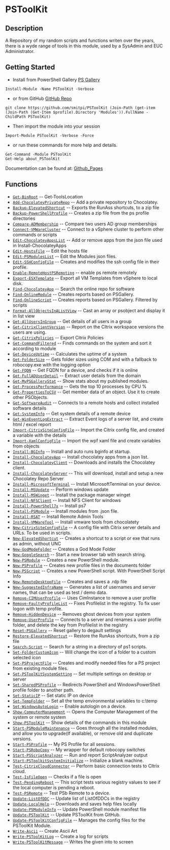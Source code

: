 # PSToolKit
 
## Description
A Repository of my random scripts and functions writen over the years, there is a wyde range of tools in this module, used by a SysAdmin and EUC Administrator.
 
## Getting Started
- Install from PowerShell Gallery [PS Gallery](https://www.powershellgallery.com/packages/PSToolKit)
```
Install-Module -Name PSToolKit -Verbose
```
- or from GitHub [GitHub Repo](https://github.com/smitpi/PSToolKit)
```
git clone https://github.com/smitpi/PSToolKit (Join-Path (get-item (Join-Path (Get-Item $profile).Directory 'Modules')).FullName -ChildPath PSToolKit)
```
- Then import the module into your session
```
Import-Module PSToolKit -Verbose -Force
```
- or run these commands for more help and details.
```
Get-Command -Module PSToolKit
Get-Help about_PSToolKit
```
Documentation can be found at: [Github_Pages](https://smitpi.github.io/PSToolKit)
 
## Functions
- [`Get-BinRoot`](https://smitpi.github.io/PSToolKit/#Get-BinRoot) -- Get-ToolsLocation
- [`Add-ChocolateyPrivateRepo`](https://smitpi.github.io/PSToolKit/#Add-ChocolateyPrivateRepo) -- Add a private repository to Chocolatey.
- [`Backup-ElevatedShortcut`](https://smitpi.github.io/PSToolKit/#Backup-ElevatedShortcut) -- Exports the RunAss shortcuts, to a zip file
- [`Backup-PowerShellProfile`](https://smitpi.github.io/PSToolKit/#Backup-PowerShellProfile) -- Creates a zip file from the ps profile directories
- [`Compare-ADMembership`](https://smitpi.github.io/PSToolKit/#Compare-ADMembership) -- Compare two users AD group memberships
- [`Connect-VMWareCluster`](https://smitpi.github.io/PSToolKit/#Connect-VMWareCluster) -- Connect to a vSphere cluster to perform other commands or scripts
- [`Edit-ChocolateyAppsList`](https://smitpi.github.io/PSToolKit/#Edit-ChocolateyAppsList) -- Add or remove apps from the json file used in Install-ChocolateyApps
- [`Edit-HostsFile`](https://smitpi.github.io/PSToolKit/#Edit-HostsFile) -- Edit the hosts file
- [`Edit-PSModulesList`](https://smitpi.github.io/PSToolKit/#Edit-PSModulesList) -- Edit the Modules json files.
- [`Edit-SSHConfigFile`](https://smitpi.github.io/PSToolKit/#Edit-SSHConfigFile) -- Creates and modifies the ssh config file in their profile.
- [`Enable-RemoteHostPSRemoting`](https://smitpi.github.io/PSToolKit/#Enable-RemoteHostPSRemoting) -- enable ps remote remotely
- [`Export-ESXTemplate`](https://smitpi.github.io/PSToolKit/#Export-ESXTemplate) -- Export all VM Templates from vSphere to local disk.
- [`Find-ChocolateyApp`](https://smitpi.github.io/PSToolKit/#Find-ChocolateyApp) -- Search the online repo for software
- [`Find-OnlineModule`](https://smitpi.github.io/PSToolKit/#Find-OnlineModule) -- Creates reports based on PSGallery.
- [`Find-OnlineScript`](https://smitpi.github.io/PSToolKit/#Find-OnlineScript) -- Creates reports based on PSGallery. Filtered by scripts
- [`Format-AllObjectsInAListView`](https://smitpi.github.io/PSToolKit/#Format-AllObjectsInAListView) -- Cast an array or psobject and display it in list view
- [`Get-AllUsersInGroup`](https://smitpi.github.io/PSToolKit/#Get-AllUsersInGroup) -- Get details of all users in a group
- [`Get-CitrixClientVersion`](https://smitpi.github.io/PSToolKit/#Get-CitrixClientVersion) -- Report on the CItrix workspace versions the users are using.
- [`Get-CitrixPolicies`](https://smitpi.github.io/PSToolKit/#Get-CitrixPolicies) -- Export Citrix Policies
- [`Get-CommandFiltered`](https://smitpi.github.io/PSToolKit/#Get-CommandFiltered) -- Finds commands on the system and sort it according to module
- [`Get-DeviceUptime`](https://smitpi.github.io/PSToolKit/#Get-DeviceUptime) -- Calculates the uptime of a system
- [`Get-FolderSize`](https://smitpi.github.io/PSToolKit/#Get-FolderSize) -- Gets folder sizes using COM and with a fallback to robocopy.exe with the logging option
- [`Get-FQDN`](https://smitpi.github.io/PSToolKit/#Get-FQDN) -- Get FQDN for a device, and checks if it is online
- [`Get-FullADUserDetail`](https://smitpi.github.io/PSToolKit/#Get-FullADUserDetail) -- Extract user details from the domain
- [`Get-MyPSGalleryStat`](https://smitpi.github.io/PSToolKit/#Get-MyPSGalleryStat) -- Show stats about my published modules.
- [`Get-ProcessPerformance`](https://smitpi.github.io/PSToolKit/#Get-ProcessPerformance) -- Gets the top 10 processes by CPU %
- [`Get-PropertiesToCSV`](https://smitpi.github.io/PSToolKit/#Get-PropertiesToCSV) -- Get member data of an object. Use it to create other PSObjects.
- [`Get-SoftwareAudit`](https://smitpi.github.io/PSToolKit/#Get-SoftwareAudit) -- Connects to a remote hosts and collect installed software details
- [`Get-SystemInfo`](https://smitpi.github.io/PSToolKit/#Get-SystemInfo) -- Get system details of a remote device
- [`Get-WinEventLogExtract`](https://smitpi.github.io/PSToolKit/#Get-WinEventLogExtract) -- Extract Event logs of a server list, and create html / excel report
- [`Import-CitrixSiteConfigFile`](https://smitpi.github.io/PSToolKit/#Import-CitrixSiteConfigFile) -- Import the Citrix config file, and created a variable with the details
- [`Import-XamlConfigFile`](https://smitpi.github.io/PSToolKit/#Import-XamlConfigFile) -- Import the wpf xaml file and create variables from objects
- [`Install-BGInfo`](https://smitpi.github.io/PSToolKit/#Install-BGInfo) -- Install and auto runs bginfo at startup.
- [`Install-ChocolateyApp`](https://smitpi.github.io/PSToolKit/#Install-ChocolateyApp) -- Install chocolatey apps from a json list.
- [`Install-ChocolateyClient`](https://smitpi.github.io/PSToolKit/#Install-ChocolateyClient) -- Downloads and installs the Chocolatey client.
- [`Install-ChocolateyServer`](https://smitpi.github.io/PSToolKit/#Install-ChocolateyServer) -- This will download, install and setup a new Chocolatey Repo Server
- [`Install-MicrosoftTerminal`](https://smitpi.github.io/PSToolKit/#Install-MicrosoftTerminal) -- Install MicrosoftTerminal on your device.
- [`Install-MSUpdate`](https://smitpi.github.io/PSToolKit/#Install-MSUpdate) -- Perform windows update
- [`Install-MSWinget`](https://smitpi.github.io/PSToolKit/#Install-MSWinget) -- Install the package manager winget
- [`Install-NFSClient`](https://smitpi.github.io/PSToolKit/#Install-NFSClient) -- Install NFS Client for windows
- [`Install-PowerShell7x`](https://smitpi.github.io/PSToolKit/#Install-PowerShell7x) -- Install ps7
- [`Install-PSModule`](https://smitpi.github.io/PSToolKit/#Install-PSModule) -- Install modules from .json file.
- [`Install-RSAT`](https://smitpi.github.io/PSToolKit/#Install-RSAT) -- Install Remote Admin Tools
- [`Install-VMWareTool`](https://smitpi.github.io/PSToolKit/#Install-VMWareTool) -- Install vmware tools from chocolatety
- [`New-CitrixSiteConfigFile`](https://smitpi.github.io/PSToolKit/#New-CitrixSiteConfigFile) -- A config file with Citrix server details and URLs. To be used in scripts.
- [`New-ElevatedShortcut`](https://smitpi.github.io/PSToolKit/#New-ElevatedShortcut) -- Creates a shortcut to a script or exe that runs as admin, without UNC
- [`New-GodModeFolder`](https://smitpi.github.io/PSToolKit/#New-GodModeFolder) -- Creates a God Mode Folder
- [`New-GoogleSearch`](https://smitpi.github.io/PSToolKit/#New-GoogleSearch) -- Start a new browser tab with search string.
- [`New-PSModule`](https://smitpi.github.io/PSToolKit/#New-PSModule) -- Creates a new PowerShell module.
- [`New-PSProfile`](https://smitpi.github.io/PSToolKit/#New-PSProfile) -- Creates new profile files in the documents folder
- [`New-PSScript`](https://smitpi.github.io/PSToolKit/#New-PSScript) -- Creates a new PowerShell script. With PowerShell Script Info
- [`New-RemoteDesktopFile`](https://smitpi.github.io/PSToolKit/#New-RemoteDesktopFile) -- Creates and saves a .rdp file
- [`New-SuggestedInfraName`](https://smitpi.github.io/PSToolKit/#New-SuggestedInfraName) -- Generates a list of usernames and server names, that can be used as test / demo data.
- [`Remove-CIMUserProfile`](https://smitpi.github.io/PSToolKit/#Remove-CIMUserProfile) -- Uses CimInstance to remove a user profile
- [`Remove-FaultyProfileList`](https://smitpi.github.io/PSToolKit/#Remove-FaultyProfileList) -- Fixes Profilelist in the registry. To fix user logon with temp profile.
- [`Remove-HiddenDevice`](https://smitpi.github.io/PSToolKit/#Remove-HiddenDevice) -- Removes ghost devices from your system
- [`Remove-UserProfile`](https://smitpi.github.io/PSToolKit/#Remove-UserProfile) -- Connects to a server and renames a user profile folder, and delete the key from Profilelist in the registry
- [`Reset-PSGallery`](https://smitpi.github.io/PSToolKit/#Reset-PSGallery) -- Reset gallery to degault settings
- [`Restore-ElevatedShortcut`](https://smitpi.github.io/PSToolKit/#Restore-ElevatedShortcut) -- Restore the RunAss shortcuts, from a zip file
- [`Search-Script`](https://smitpi.github.io/PSToolKit/#Search-Script) -- Search for a string in a directory of ps1 scripts.
- [`Set-FolderCustomIcon`](https://smitpi.github.io/PSToolKit/#Set-FolderCustomIcon) -- Will change the icon of a folder to a custom selected icon
- [`Set-PSProjectFile`](https://smitpi.github.io/PSToolKit/#Set-PSProjectFile) -- Creates and modify needed files for a PS project from existing module files.
- [`Set-PSToolKitSystemSetting`](https://smitpi.github.io/PSToolKit/#Set-PSToolKitSystemSetting) -- Set multiple settings on desktop or server
- [`Set-SharedPSProfile`](https://smitpi.github.io/PSToolKit/#Set-SharedPSProfile) -- Redirects PowerShell and WindowsPowerShell profile folder to another path.
- [`Set-StaticIP`](https://smitpi.github.io/PSToolKit/#Set-StaticIP) -- Set static IP on device
- [`Set-TempFolder`](https://smitpi.github.io/PSToolKit/#Set-TempFolder) -- Set all the temp environmental variables to c:\temp
- [`Set-WindowsAutoLogin`](https://smitpi.github.io/PSToolKit/#Set-WindowsAutoLogin) -- Enable autologin on a device.
- [`Show-ComputerManagement`](https://smitpi.github.io/PSToolKit/#Show-ComputerManagement) -- Opens the Computer Management of the system or remote system
- [`Show-PSToolKit`](https://smitpi.github.io/PSToolKit/#Show-PSToolKit) -- Show details of the commands in this module
- [`Start-PSModuleMaintenance`](https://smitpi.github.io/PSToolKit/#Start-PSModuleMaintenance) -- Goes through all the installed modules, and allow you to upgrade(If available), or remove old and duplicate versions.
- [`Start-PSProfile`](https://smitpi.github.io/PSToolKit/#Start-PSProfile) -- My PS Profile for all sessions.
- [`Start-PSRoboCopy`](https://smitpi.github.io/PSToolKit/#Start-PSRoboCopy) -- My wrapper for default robocopy switches
- [`Start-PSScriptAnalyzer`](https://smitpi.github.io/PSToolKit/#Start-PSScriptAnalyzer) -- Run and report ScriptAnalyzer output
- [`Start-PSToolkitSystemInitialize`](https://smitpi.github.io/PSToolKit/#Start-PSToolkitSystemInitialize) -- Initialize a blank machine.
- [`Test-CitrixCloudConnector`](https://smitpi.github.io/PSToolKit/#Test-CitrixCloudConnector) -- Perform basic connection tests to CItrix cloud.
- [`Test-IsFileOpen`](https://smitpi.github.io/PSToolKit/#Test-IsFileOpen) -- Checks if a file is open
- [`Test-PendingReboot`](https://smitpi.github.io/PSToolKit/#Test-PendingReboot) -- This script tests various registry values to see if the local computer is pending a reboot.
- [`Test-PSRemote`](https://smitpi.github.io/PSToolKit/#Test-PSRemote) -- Test PSb Remote to a device.
- [`Update-ListOfDDC`](https://smitpi.github.io/PSToolKit/#Update-ListOfDDC) -- Update list of ListOfDDCs in the registry
- [`Update-LocalHelp`](https://smitpi.github.io/PSToolKit/#Update-LocalHelp) -- Downloads and saves help files locally
- [`Update-PSModuleInfo`](https://smitpi.github.io/PSToolKit/#Update-PSModuleInfo) -- Update PowerShell module manifest file
- [`Update-PSToolKit`](https://smitpi.github.io/PSToolKit/#Update-PSToolKit) -- Update PSToolKit from GitHub.
- [`Update-PSToolKitConfigFile`](https://smitpi.github.io/PSToolKit/#Update-PSToolKitConfigFile) -- Manages the config files for the PSToolKit Module.
- [`Write-Ascii`](https://smitpi.github.io/PSToolKit/#Write-Ascii) -- Create Ascii Art
- [`Write-PSToolKitLog`](https://smitpi.github.io/PSToolKit/#Write-PSToolKitLog) -- Create a log for scripts
- [`Write-PSToolKitMessage`](https://smitpi.github.io/PSToolKit/#Write-PSToolKitMessage) -- Writes the given into to screen
